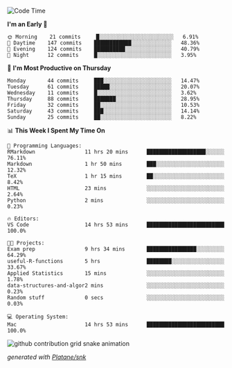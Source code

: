 <!--START_SECTION:waka-->
![Code Time](http://img.shields.io/badge/Code%20Time-109%20hrs%2034%20mins-blue)

**I'm an Early 🐤** 

```text
🌞 Morning    21 commits     █░░░░░░░░░░░░░░░░░░░░░░░░   6.91% 
🌆 Daytime    147 commits    ████████████░░░░░░░░░░░░░   48.36% 
🌃 Evening    124 commits    ██████████░░░░░░░░░░░░░░░   40.79% 
🌙 Night      12 commits     █░░░░░░░░░░░░░░░░░░░░░░░░   3.95%

```
📅 **I'm Most Productive on Thursday** 

```text
Monday       44 commits     ███░░░░░░░░░░░░░░░░░░░░░░   14.47% 
Tuesday      61 commits     █████░░░░░░░░░░░░░░░░░░░░   20.07% 
Wednesday    11 commits     █░░░░░░░░░░░░░░░░░░░░░░░░   3.62% 
Thursday     88 commits     ███████░░░░░░░░░░░░░░░░░░   28.95% 
Friday       32 commits     ██░░░░░░░░░░░░░░░░░░░░░░░   10.53% 
Saturday     43 commits     ███░░░░░░░░░░░░░░░░░░░░░░   14.14% 
Sunday       25 commits     ██░░░░░░░░░░░░░░░░░░░░░░░   8.22%

```


📊 **This Week I Spent My Time On** 

```text
💬 Programming Languages: 
RMarkdown                11 hrs 20 mins      ███████████████████░░░░░░   76.11% 
Markdown                 1 hr 50 mins        ███░░░░░░░░░░░░░░░░░░░░░░   12.32% 
TeX                      1 hr 15 mins        ██░░░░░░░░░░░░░░░░░░░░░░░   8.42% 
HTML                     23 mins             ░░░░░░░░░░░░░░░░░░░░░░░░░   2.64% 
Python                   2 mins              ░░░░░░░░░░░░░░░░░░░░░░░░░   0.23%

🔥 Editors: 
VS Code                  14 hrs 53 mins      █████████████████████████   100.0%

🐱‍💻 Projects: 
Exam prep                9 hrs 34 mins       ████████████████░░░░░░░░░   64.29% 
useful-R-functions       5 hrs               ████████░░░░░░░░░░░░░░░░░   33.67% 
Applied Statistics       15 mins             ░░░░░░░░░░░░░░░░░░░░░░░░░   1.78% 
data-structures-and-algor2 mins              ░░░░░░░░░░░░░░░░░░░░░░░░░   0.23% 
Random stuff             0 secs              ░░░░░░░░░░░░░░░░░░░░░░░░░   0.03%

💻 Operating System: 
Mac                      14 hrs 53 mins      █████████████████████████   100.0%

```


<!--END_SECTION:waka-->


<!--Snake Game-->
![github contribution grid snake animation](https://raw.githubusercontent.com/viggo-gascou/viggo-gascou/output/github-contribution-grid-snake.svg)

_generated with [Platane/snk](https://github.com/Platane/snk)_
<!--Snake Game-->

